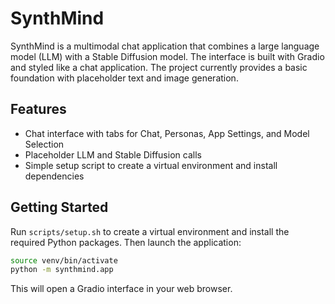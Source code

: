 # SynthMind

SynthMind is a multimodal chat application that combines a large language model (LLM) with a Stable Diffusion model. The interface is built with Gradio and styled like a chat application. The project currently provides a basic foundation with placeholder text and image generation.

## Features

- Chat interface with tabs for Chat, Personas, App Settings, and Model Selection
- Placeholder LLM and Stable Diffusion calls
- Simple setup script to create a virtual environment and install dependencies

## Getting Started

Run `scripts/setup.sh` to create a virtual environment and install the required Python packages. Then launch the application:

```bash
source venv/bin/activate
python -m synthmind.app
```

This will open a Gradio interface in your web browser.
